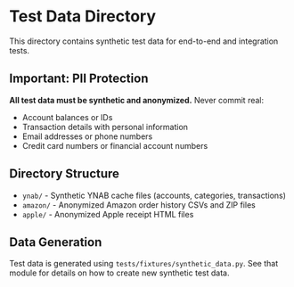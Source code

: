 # Test Data Directory

This directory contains synthetic test data for end-to-end and integration tests.

## Important: PII Protection

**All test data must be synthetic and anonymized.**
Never commit real:
- Account balances or IDs
- Transaction details with personal information
- Email addresses or phone numbers
- Credit card numbers or financial account numbers

## Directory Structure

- `ynab/` - Synthetic YNAB cache files (accounts, categories, transactions)
- `amazon/` - Anonymized Amazon order history CSVs and ZIP files
- `apple/` - Anonymized Apple receipt HTML files

## Data Generation

Test data is generated using `tests/fixtures/synthetic_data.py`.
See that module for details on how to create new synthetic test data.
